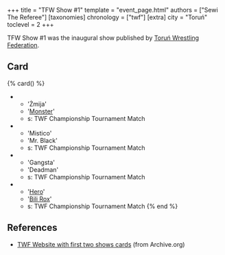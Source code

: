 +++
title = "TFW Show #1"
template = "event_page.html"
authors = ["Sewi The Referee"]
[taxonomies]
chronology = ["twf"]
[extra]
city = "Toruń"
toclevel = 2
+++

TFW Show #1 was the inaugural show published by [Toruń Wrestling Federation](@/o/twf.md).

## Card

{% card() %}
- - 'Żmija'
  - '[Monster](@/w/chris-hunter.md)'
  - s: TWF Championship Tournament Match
- - 'Mistico'
  - 'Mr. Black'
  - s: TWF Championship Tournament Match
- - 'Gangsta'
  - 'Deadman'
  - s: TWF Championship Tournament Match
- - '[Hero](@/w/pj-blake.md)' 
  - '[Bili Rox](@/w/corin-mear.md)'
  - s: TWF Championship Tournament Match
{% end %}

## References

* [TWF Website with first two shows cards](https://web.archive.org/web/20111002095507/http://twf.npx.pl/news.php) (from Archive.org)

